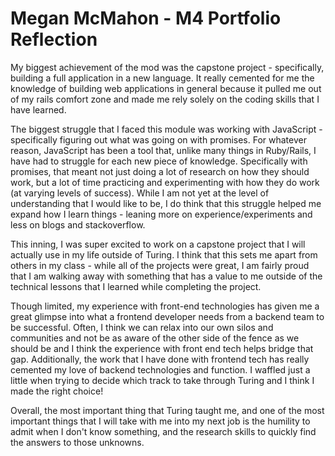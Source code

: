 # Megan McMahon - M4 Portfolio Reflection

My biggest achievement of the mod was the capstone project - specifically, building a full application in a new language.  It really cemented for me the knowledge of building web applications in general because it pulled me out of my rails comfort zone and made me rely solely on the coding skills that I have learned.

The biggest struggle that I faced this module was working with JavaScript - specifically figuring out what was going on with promises.  For whatever reason, JavaScript has been a tool that, unlike many things in Ruby/Rails, I have had to struggle for each new piece of knowledge.  Specifically with promises, that meant not just doing a lot of research on how they should work, but a lot of time practicing and experimenting with how they do work (at varying levels of success).  While I am not yet at the level of understanding that I would like to be, I do think that this struggle helped me expand how I learn things - leaning more on experience/experiments and less on blogs and stackoverflow.

This inning, I was super excited to work on a capstone project that I will actually use in my life outside of Turing.  I think that this sets me apart from others in my class - while all of the projects were great, I am fairly proud that I am walking away with something that has a value to me outside of the technical lessons that I learned while completing the project.

Though limited, my experience with front-end technologies has given me a great glimpse into what a frontend developer needs from a backend team to be successful.  Often, I think we can relax into our own silos and communities and not be as aware of the other side of the fence as we should be and I think the experience with front end tech helps bridge that gap.  Additionally, the work that I have done with frontend tech has really cemented my love of backend technologies and function.  I waffled just a little when trying to decide which track to take through Turing and I think I made the right choice!

Overall, the most important thing that Turing taught me, and one of the most important things that I will take with me into my next job is the humility to admit when I don't know something, and the research skills to quickly find the answers to those unknowns.
